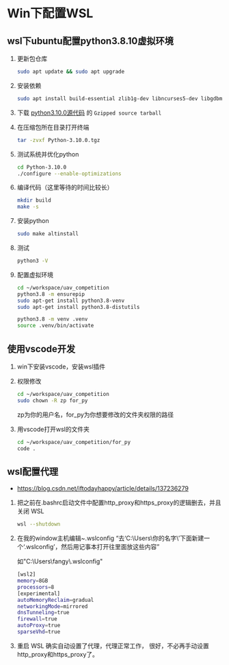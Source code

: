 # Win下配置WSL


## wsl下ubuntu配置python3.8.10虚拟环境

1. 更新包仓库

    ```bash
    sudo apt update && sudo apt upgrade
    ```

2. 安装依赖

    ```bash
    sudo apt install build-essential zlib1g-dev libncurses5-dev libgdbm-dev libnss3-dev libssl-dev libreadline-dev libffi-dev libsqlite3-dev wget make gcc
    ```
	
3. 下载 [python3.10.0源代码](https://www.python.org/downloads/release/python-3100/) 的 `Gzipped source tarball` 

4. 在压缩包所在目录打开终端

    ```bash
    tar -zvxf Python-3.10.0.tgz
    ```

5. 测试系统并优化python

    ```bash
    cd Python-3.10.0
    ./configure --enable-optimizations
    ```

6. 编译代码（这里等待的时间比较长）

    ```bash
    mkdir build
    make -s
    ```

7. 安装python

    ```bash
    sudo make altinstall
    ```

8. 测试

    ```bash
    python3 -V
    ```

9. 配置虚拟环境

    ```bash
    cd ~/workspace/uav_competition
    python3.8 -m ensurepip
    sudo apt-get install python3.8-venv
    sudo apt-get install python3.8-distutils

    python3.8 -m venv .venv
    source .venv/bin/activate
    ```

## 使用vscode开发

1. win下安装vscode，安装wsl插件

2. 权限修改

    ```bash
    cd ~/workspace/uav_competition
    sudo chown -R zp for_py
    ```

    zp为你的用户名，for_py为你想要修改的文件夹权限的路径

3. 用vscode打开wsl的文件夹

    ```bash
    cd ~/workspace/uav_competition/for_py
    code .
    ```

## wsl配置代理

- https://blog.csdn.net/iftodayhappy/article/details/137236279

1. 把之前在.bashrc启动文件中配置http_proxy和https_proxy的逻辑删去，并且关闭 WSL

    ```bash
    wsl --shutdown
    ```

2. 在我的window主机编辑~\.wslconfig
“去‘C:\Users\你的名字\’下面新建一个‘.wslconfig’，然后用记事本打开往里面放这些内容”

    如"C:\Users\fangy\\.wslconfig"
    ```bash
    [wsl2]
    memory=8GB
    processors=8
    [experimental]
    autoMemoryReclaim=gradual
    networkingMode=mirrored
    dnsTunneling=true
    firewall=true
    autoProxy=true
    sparseVhd=true
    ```

3. 重启 WSL
确实自动设置了代理，代理正常工作，
很好，不必再手动设置http_proxy和https_proxy了。
